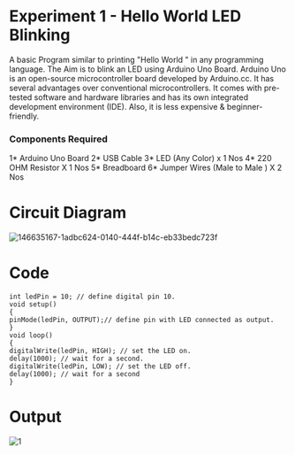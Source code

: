 # Experiment 1 - Hello World LED Blinking

A basic Program similar to printing "Hello World " in any programming language. 
The Aim is to blink an LED using Arduino Uno Board. Arduino Uno is an open-source microcontroller board developed by Arduino.cc.
It has several advantages over conventional microcontrollers. It comes with pre-tested software and hardware libraries and has its own integrated development environment (IDE). 
Also, it is less expensive & beginner-friendly.

### Components Required 

1* Arduino Uno Board
2* USB Cable
3* LED (Any Color) x 1 Nos
4* 220 OHM Resistor X 1 Nos
5* Breadboard
6* Jumper Wires (Male to Male ) X 2 Nos

# Circuit Diagram

![146635167-1adbc624-0140-444f-b14c-eb33bedc723f](https://user-images.githubusercontent.com/76148902/146767091-15fe3110-a9f5-4a37-b680-3560c84ad473.png)


# Code

```
int ledPin = 10; // define digital pin 10.
void setup()
{
pinMode(ledPin, OUTPUT);// define pin with LED connected as output.
}
void loop()
{
digitalWrite(ledPin, HIGH); // set the LED on.
delay(1000); // wait for a second.
digitalWrite(ledPin, LOW); // set the LED off.
delay(1000); // wait for a second
}
```

# Output

![1](https://user-images.githubusercontent.com/76148902/147094119-ebae3dd1-c845-4359-9513-661e2a3c716a.jpg)
